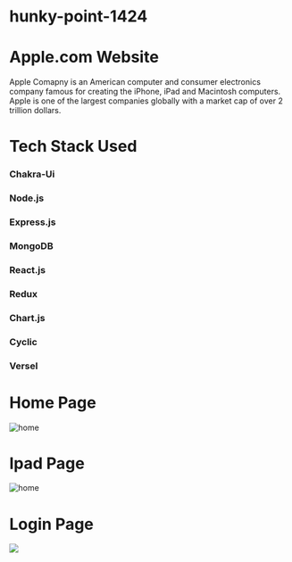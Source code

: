 # hunky-point-1424
<h1>Apple.com Website</h1>
<p>Apple Comapny  is an American computer and consumer electronics company famous for creating the iPhone, iPad and Macintosh computers. Apple is one of the largest companies globally with a market cap of over 2 trillion dollars.</p>

<div>
  <h1>Tech Stack Used</h1>

   <h3>Chakra-Ui</h3>
   <h3>Node.js</h3>
   <h3>Express.js</h3>
   <h3>MongoDB</h3>
  <h3>React.js</h3>
  <h3>Redux</h3>
  <h3>Chart.js</h3>
      <h3>Cyclic</h3>
  <h3>Versel</h3>
  </div>
  <h1>Home Page</h1>
  <img src="https://github.com/masai-course/utkarsh_fw20_1149/assets/106021674/be91c486-e4d5-45be-998b-6020db689960" alt="home" />
  <br/>
  <h1>Ipad Page</h1>
    <img src="https://github.com/masai-course/utkarsh_fw20_1149/assets/106021674/b820dcdd-f027-4d40-af52-8b537b26f03b" alt="home" />
    <br/>
    <h1>Login Page </h1>
    <img src="https://github.com/masai-course/utkarsh_fw20_1149/assets/106021674/03c74982-4183-420b-a87b-314ea9a92b74" />
    
